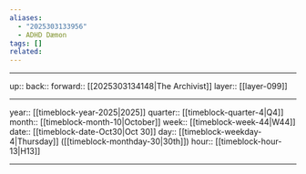 ```yaml
---
aliases:
  - "2025303133956"
  - ADHD Dæmon
tags: []
related:
---
```




***

up:: 
back:: 
forward:: [[2025303134148|The Archivist]]
layer:: [[layer-099]]

***

year:: [[timeblock-year-2025|2025]]
quarter:: [[timeblock-quarter-4|Q4]]
month:: [[timeblock-month-10|October]]
week:: [[timeblock-week-44|W44]]
date:: [[timeblock-date-Oct30|Oct 30]]
day:: [[timeblock-weekday-4|Thursday]] ([[timeblock-monthday-30|30th]])
hour:: [[timeblock-hour-13|H13]]

***
